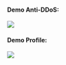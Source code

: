 <h4>Demo Anti-DDoS: </h4>
<img
  src="https://i.imgur.com/2kJm7cW.png"
  style="display: inline-block; margin: 0 auto; max-width: 300px">
<br>
<h4>Demo Profile: </h4>
<img
  src="https://i.imgur.com/wuLEQr6.png"
  style="display: inline-block; margin: 0 auto; max-width: 300px">
